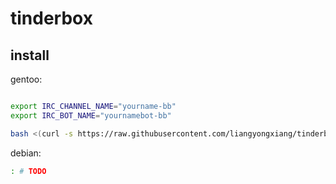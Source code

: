 # tinderbox

## install

gentoo:

```bash

export IRC_CHANNEL_NAME="yourname-bb"
export IRC_BOT_NAME="yournamebot-bb"

bash <(curl -s https://raw.githubusercontent.com/liangyongxiang/tinderbox-cluster-deploy/master/gentoo_deploy.sh)
```

debian:

```bash
: # TODO
```
